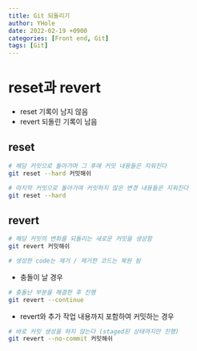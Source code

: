 ```yaml
---
title: Git 되돌리기
author: YHole
date: 2022-02-19 +0900
categories: [Front end, Git]
tags: [Git]
---
```


# reset과 revert

- reset 기록이 남지 않음
- revert 되돌린 기록이 남음

## reset

```bash
# 해당 커밋으로 돌아가며 그 후에 커밋 내용들은 지워진다
git reset --hard 커밋해쉬
```

```bash
# 마지막 커밋으로 돌아가며 커밋하지 않은 변경 내용들은 지워진다
git reset --hard
```

## revert

```bash
# 해당 커밋의 변화를 되돌리는 새로운 커밋을 생성함
git revert 커밋해쉬

# 생성한 code는 제거 / 제거한 코드는 복원 됨
```

- 충돌이 날 경우

```bash
# 충돌난 부분을 해결한 후 진행
git revert --continue
```

- revert와 추가 작업 내용까지 포함하여 커밋하는 경우

```bash
# 바로 커밋 생성을 하지 않는다 (staged된 상태까지만 진행)
git revert --no-commit 커밋해쉬
```
